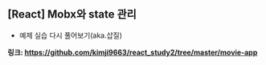 ## [React] Mobx와 state 관리
- 예제 실습 다시 풀어보기(aka.삽질)

**링크: https://github.com/kimji9663/react_study2/tree/master/movie-app**
